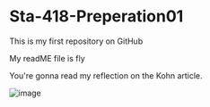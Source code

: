 # Sta-418-Preperation01
This is my first repository on GitHub

My readME file is fly

You're gonna read my reflection on the Kohn article.

![image](https://user-images.githubusercontent.com/36728300/149267546-80330ba9-6b40-4896-ae15-6de58113b4fe.png)
